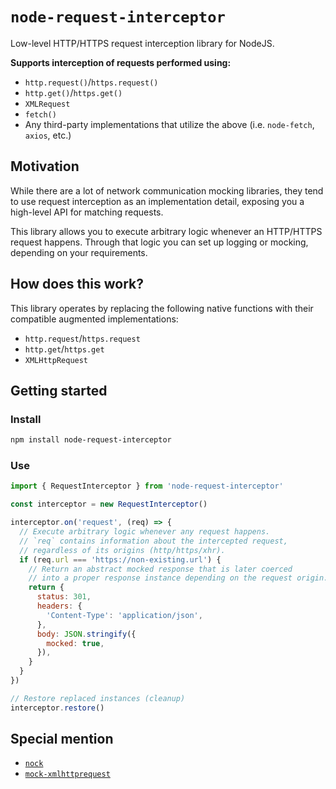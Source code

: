 # `node-request-interceptor`

Low-level HTTP/HTTPS request interception library for NodeJS.

**Supports interception of requests performed using:**

- `http.request()`/`https.request()`
- `http.get()`/`https.get()`
- `XMLRequest`
- `fetch()`
- Any third-party implementations that utilize the above (i.e. `node-fetch`, `axios`, etc.)

## Motivation

While there are a lot of network communication mocking libraries, they tend to use request interception as an implementation detail, exposing you a high-level API for matching requests.

This library allows you to execute arbitrary logic whenever an HTTP/HTTPS request happens. Through that logic you can set up logging or mocking, depending on your requirements.

## How does this work?

This library operates by replacing the following native functions with their compatible augmented implementations:

- `http.request`/`https.request`
- `http.get`/`https.get`
- `XMLHttpRequest`

## Getting started

### Install

```bash
npm install node-request-interceptor
```

### Use

```js
import { RequestInterceptor } from 'node-request-interceptor'

const interceptor = new RequestInterceptor()

interceptor.on('request', (req) => {
  // Execute arbitrary logic whenever any request happens.
  // `req` contains information about the intercepted request,
  // regardless of its origins (http/https/xhr).
  if (req.url === 'https://non-existing.url') {
    // Return an abstract mocked response that is later coerced
    // into a proper response instance depending on the request origin.
    return {
      status: 301,
      headers: {
        'Content-Type': 'application/json',
      },
      body: JSON.stringify({
        mocked: true,
      }),
    }
  }
})

// Restore replaced instances (cleanup)
interceptor.restore()
```

## Special mention

- [`nock`](https://github.com/nock/nock)
- [`mock-xmlhttprequest`](https://github.com/berniegp/mock-xmlhttprequest)
